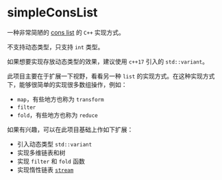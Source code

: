 # simpleConsList

一种非常简陋的 [cons list](https://en.wikipedia.org/wiki/Cons) 的 `C++` 实现方式。

不支持动态类型，只支持 `int` 类型。

如果想要实现存放动态类型的效果，建议使用 `c++17` 引入的 `std::variant`。

此项目主要在于扩展一下视野，看看另一种 `list` 的实现方式。在这种实现方式下，能够很简单的实现很多数组操作，例如：

- `map`，有些地方也称为 `transform`
- `filter`
- `fold`，有些地方也称为 `reduce`

如果有兴趣，可以在此项目基础上作如下扩展：

- 引入动态类型 `std::variant`
- 实现多维链表和树
- 实现 `filter` 和 `fold` 函数
- 实现惰性链表 [`stream`](https://sarabander.github.io/sicp/html/3_002e5.xhtml#g_t3_002e5)
